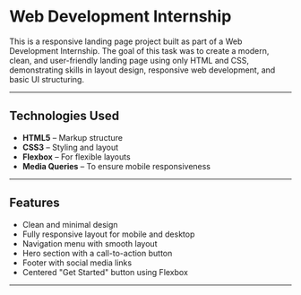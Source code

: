 # Web Development Internship 

This is a responsive landing page project built as part of a Web Development Internship. The goal of this task was to create a modern, clean, and user-friendly landing page using only HTML and CSS, demonstrating skills in layout design, responsive web development, and basic UI structuring.

---

##  Technologies Used

- **HTML5** – Markup structure
- **CSS3** – Styling and layout
- **Flexbox** – For flexible layouts
- **Media Queries** – To ensure mobile responsiveness

---

##  Features

- Clean and minimal design
- Fully responsive layout for mobile and desktop
- Navigation menu with smooth layout
- Hero section with a call-to-action button
- Footer with social media links
- Centered "Get Started" button using Flexbox

---
